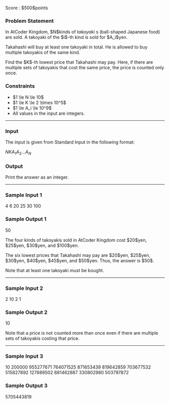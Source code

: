 
<div>

<span>

<span>

<p>
Score : $500$points
</p>

<div>

<section>

### **Problem Statement**

<p>
In AtCoder Kingdom, $N$kinds of 
<em>
takoyaki
</em>
s (ball-shaped Japanese food) are sold.  A takoyaki of the $i$-th kind is sold for $A_i$yen.
</p>

<p>
Takahashi will buy at least one takoyaki in total.  He is allowed to buy multiple takoyakis of the same kind.
</p>

<p>
Find the $K$-th lowest price that Takahashi may pay.  Here, if there are multiple sets of takoyakis that cost the same price, the price is counted only once.
</p>

</section>

</div>

<div>

<section>

### **Constraints**

<ul>

<li>
$1 \le N \le 10$
</li>

<li>
$1 \le K \le 2 \times 10^5$
</li>

<li>
$1 \le A_i \le 10^9$
</li>

<li>
All values in the input are integers.
</li>

</ul>

</section>

</div>

---

<div>

<div>

<section>

### **Input**

<p>
The input is given from Standard Input in the following format:
</p>

<div>

$N$$K$$A_1$$A_2$$\dots$$A_N$
</div>

</section>

</div>

<div>

<section>

### **Output**

<p>
Print the answer as an integer.
</p>

</section>

</div>

</div>

---

<div>

<section>

### **Sample Input 1**

<div>

4 6
20 25 30 100

</div>

</section>

</div>

<div>

<section>

### **Sample Output 1**

<div>

50

</div>

<p>
The four kinds of takoyakis sold in AtCoder Kingdom cost $20$yen, $25$yen, $30$yen, and $100$yen.
</p>

<p>
The six lowest prices that Takahashi may pay are $20$yen, $25$yen, $30$yen, $40$yen, $45$yen, and $50$yen.  Thus, the answer is $50$.
</p>

<p>
Note that at least one takoyaki must be bought.
</p>

</section>

</div>

---

<div>

<section>

### **Sample Input 2**

<div>

2 10
2 1

</div>

</section>

</div>

<div>

<section>

### **Sample Output 2**

<div>

10

</div>

<p>
Note that a price is not counted more than once even if there are multiple sets of takoyakis costing that price.
</p>

</section>

</div>

---

<div>

<section>

### **Sample Input 3**

<div>

10 200000
955277671 764071525 871653439 819642859 703677532 515827892 127889502 881462887 330802980 503797872

</div>

</section>

</div>

<div>

<section>

### **Sample Output 3**

<div>

5705443819

</div>

</section>

</div>

</span>

</span>

</div>
